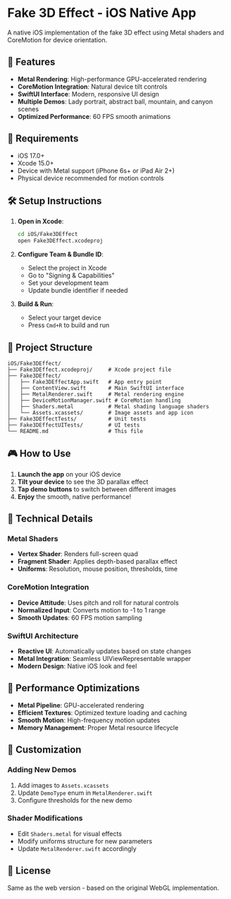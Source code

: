 # Fake 3D Effect - iOS Native App

A native iOS implementation of the fake 3D effect using Metal shaders and CoreMotion for device orientation.

## 🚀 Features

- **Metal Rendering**: High-performance GPU-accelerated rendering
- **CoreMotion Integration**: Natural device tilt controls
- **SwiftUI Interface**: Modern, responsive UI design
- **Multiple Demos**: Lady portrait, abstract ball, mountain, and canyon scenes
- **Optimized Performance**: 60 FPS smooth animations

## 📱 Requirements

- iOS 17.0+
- Xcode 15.0+
- Device with Metal support (iPhone 6s+ or iPad Air 2+)
- Physical device recommended for motion controls

## 🛠️ Setup Instructions

1. **Open in Xcode**:
   ```bash
   cd iOS/Fake3DEffect
   open Fake3DEffect.xcodeproj
   ```

2. **Configure Team & Bundle ID**:
   - Select the project in Xcode
   - Go to "Signing & Capabilities"
   - Set your development team
   - Update bundle identifier if needed

3. **Build & Run**:
   - Select your target device
   - Press `Cmd+R` to build and run

## 📂 Project Structure

```
iOS/Fake3DEffect/
├── Fake3DEffect.xcodeproj/     # Xcode project file
├── Fake3DEffect/
│   ├── Fake3DEffectApp.swift   # App entry point
│   ├── ContentView.swift       # Main SwiftUI interface
│   ├── MetalRenderer.swift     # Metal rendering engine
│   ├── DeviceMotionManager.swift # CoreMotion handling
│   ├── Shaders.metal           # Metal shading language shaders
│   └── Assets.xcassets/        # Image assets and app icon
├── Fake3DEffectTests/          # Unit tests
├── Fake3DEffectUITests/        # UI tests
└── README.md                   # This file
```

## 🎮 How to Use

1. **Launch the app** on your iOS device
2. **Tilt your device** to see the 3D parallax effect
3. **Tap demo buttons** to switch between different images
4. **Enjoy** the smooth, native performance!

## 🔧 Technical Details

### Metal Shaders
- **Vertex Shader**: Renders full-screen quad
- **Fragment Shader**: Applies depth-based parallax effect
- **Uniforms**: Resolution, mouse position, thresholds, time

### CoreMotion Integration
- **Device Attitude**: Uses pitch and roll for natural controls
- **Normalized Input**: Converts motion to -1 to 1 range
- **Smooth Updates**: 60 FPS motion sampling

### SwiftUI Architecture
- **Reactive UI**: Automatically updates based on state changes
- **Metal Integration**: Seamless UIViewRepresentable wrapper
- **Modern Design**: Native iOS look and feel

## 🚀 Performance Optimizations

- **Metal Pipeline**: GPU-accelerated rendering
- **Efficient Textures**: Optimized texture loading and caching
- **Smooth Motion**: High-frequency motion updates
- **Memory Management**: Proper Metal resource lifecycle

## 🎨 Customization

### Adding New Demos
1. Add images to `Assets.xcassets`
2. Update `DemoType` enum in `MetalRenderer.swift`
3. Configure thresholds for the new demo

### Shader Modifications
- Edit `Shaders.metal` for visual effects
- Modify uniforms structure for new parameters
- Update `MetalRenderer.swift` accordingly

## 📄 License

Same as the web version - based on the original WebGL implementation.
